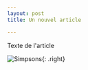 ```yaml
---
layout: post
title: Un nouvel article

---
```


Texte de l'article 

![Simpsons](http://lorempicsum.com/simpsons/200/200/5){: .right}